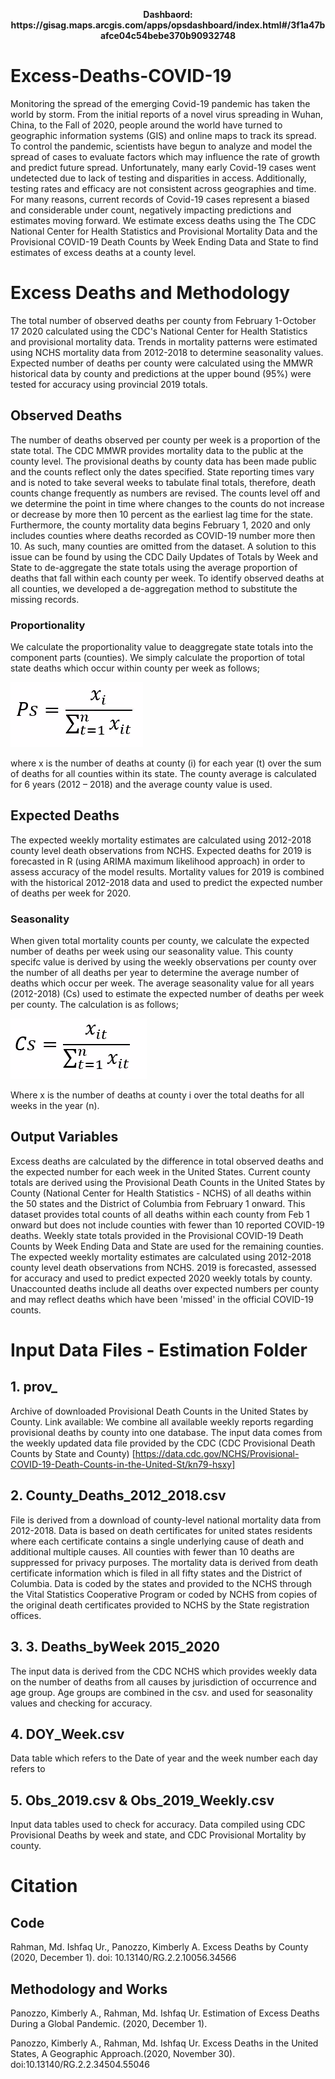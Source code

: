 <p align="center">
<b>Dashbaord: https://gisag.maps.arcgis.com/apps/opsdashboard/index.html#/3f1a47bafce04c54bebe370b90932748</b>
<p align="left">
 
# Excess-Deaths-COVID-19
Monitoring the spread of the emerging Covid-19 pandemic has taken the world by storm. From the initial reports of a novel virus spreading in Wuhan, China, to the Fall of 2020, people around the world have turned to geographic information systems (GIS) and online maps to track its spread. To control the pandemic, scientists have begun to analyze and model the spread of cases to evaluate factors which may influence the rate of growth and predict future spread. Unfortunately, many early Covid-19 cases went undetected due to lack of testing and disparities in access. Additionally, testing rates and efficacy are not consistent across geographies and time. For many reasons, current records of Covid-19 cases represent a biased and considerable under count, negatively impacting predictions and estimates moving forward. We estimate excess deaths using the The CDC National Center for Health Statistics and Provisional Mortality Data and the Provisional COVID-19 Death Counts by Week Ending Data and State to find estimates of excess deaths at a county level.

# Excess Deaths and Methodology
The total number of observed deaths per county from February 1-October 17 2020 calculated using the CDC's National Center for Health Statistics and provisional mortality data. Trends in mortality patterns were estimated using NCHS mortality data from 2012-2018 to determine seasonality values. Expected number of deaths per county were calculated using the MMWR historical data by county and predictions at the upper bound (95%) were tested for accuracy using provincial 2019 totals.

## Observed Deaths 
The number of deaths observed per county per week is a proportion of the state total. The CDC MMWR provides mortality data to the public at the county level. The provisional deaths by county data has been made public and the counts reflect only the dates specified. State reporting times vary and is noted to take several weeks to tabulate final totals, therefore, death counts change frequently as numbers are revised. The counts level off and we determine the point in time where changes to the counts do not increase or decrease by more then 10 percent as the earliest lag time for the state.  Furthermore, the county mortality data begins February 1, 2020 and only includes counties where deaths recorded as COVID-19 number more then 10. As such, many counties are omitted from the dataset. A solution to this issue can be found by using the CDC Daily Updates of Totals by Week and State to de-aggregate the state totals using the average proportion of deaths that fall within each county per week. 
To identify observed deaths at all counties, we developed a de-aggregation method to substitute the missing records. 
### Proportionality 
We calculate the proportionality value to deaggregate state totals into the component parts (counties). We simply calculate the proportion of total state deaths which occur within county per week as follows;

![alt text](equations/eq_2.PNG)

where x is the number of deaths at county (i) for each year (t) over the sum of deaths for all counties within its state. The county average is calculated for 6 years (2012 – 2018) and the average county value is used. 

## Expected Deaths
The expected weekly mortality estimates are calculated using 2012-2018 county level death observations from NCHS. Expected deaths for 2019 is forecasted in R (using ARIMA maximum likelihood approach) in order to assess accuracy of the model results. Mortality values for 2019 is combined with the historical 2012-2018 data and used to predict the expected number of deaths per week for 2020.
### Seasonality 
When given total mortality counts per county, we calculate the expected number of deaths per week using our seasonality value. This county specifc value is derived by using the weekly observations per county over the number of all deaths per year to determine the average number of deaths which occur per week. The average seasonality value for all years (2012-2018) (Cs) used to estimate the expected number of deaths per week per county. The calculation is as follows;

![alt text](equations/eq_1.PNG)

Where x is the number of deaths at county i over the total deaths for all weeks in the year (n). 

## Output Variables
Excess deaths are calculated by the difference in total observed deaths and the expected number for each week in the United States.  Current county totals are derived using the Provisional Death Counts in the United States by County (National Center for Health Statistics - NCHS) of all deaths within the 50 states and the District of Columbia from February 1 onward. This dataset provides total counts of all deaths within each county from Feb 1 onward but does not include counties with fewer than 10 reported COVID-19 deaths.  Weekly state totals provided in the Provisional COVID-19 Death Counts by Week Ending Data and State are used for the remaining counties. 
The expected weekly mortality estimates are calculated using 2012-2018 county level death observations from NCHS. 2019 is forecasted, assessed for accuracy and used to predict expected 2020 weekly totals by county.
Unaccounted deaths include all deaths over expected numbers per county and may reflect deaths which have been 'missed' in the official COVID-19 counts. 

# Input Data Files - Estimation Folder
## 1. prov_
Archive of downloaded Provisional Death Counts in the United States by County. 
Link available: We combine all available weekly reports regarding provisional deaths by county into one database. The input data comes from the weekly updated data file provided by the CDC (CDC Provisional Death Counts by State and County) [https://data.cdc.gov/NCHS/Provisional-COVID-19-Death-Counts-in-the-United-St/kn79-hsxy] 
## 2.	County_Deaths_2012_2018.csv
File is derived from a download of county-level national mortality data from 2012-2018. Data is based on death certificates for united states residents where each certificate contains a single underlying cause of death and additional multiple causes. All counties with fewer than 10 deaths are suppressed for privacy purposes. The mortality data is derived from death certificate information which is filed in all fifty states and the District of Columbia. Data is coded by the states and provided to the NCHS through the Vital Statistics Cooperative Program or coded by NCHS from copies of the original death certificates provided to NCHS by the State registration offices. 
## 3. 3.	Deaths_byWeek 2015_2020
 The input data is derived from the CDC NCHS which provides weekly data on the number of deaths from all causes by jurisdiction of occurrence and age group.  Age groups are combined in the csv. and used for seasonality values and checking for accuracy. 
## 4. DOY_Week.csv
Data table which refers to the Date of year and the week number each day refers to
## 5. Obs_2019.csv & Obs_2019_Weekly.csv
Input data tables used to check for accuracy. Data compiled using CDC Provisional Deaths by week and state, and CDC Provisional Mortality by county. 

# Citation
## Code
Rahman, Md. Ishfaq Ur., Panozzo, Kimberly A. Excess Deaths by County (2020, December 1). doi: 10.13140/RG.2.2.10056.34566
## Methodology and Works
Panozzo, Kimberly A., Rahman, Md. Ishfaq Ur. Estimation of Excess Deaths During a Global Pandemic. (2020, December 1). 

Panozzo, Kimberly A., Rahman, Md. Ishfaq Ur. Excess Deaths in the United States, A Geographic Approach.(2020, November 30). doi:10.13140/RG.2.2.34504.55046

